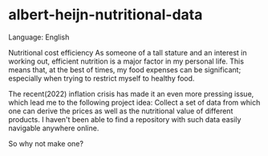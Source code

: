 # albert-heijn-nutritional-data
Language: English

Nutritional cost efficiency
As someone of a tall stature and an interest in working out, efficient nutrition is a major factor in my personal life. This means that, at the best of times, my food expenses can be significant; especially when trying to restrict myself to healthy food.

The recent(2022) inflation crisis has made it an even more pressing issue, which lead me to the following project idea: Collect a set of data from which one can derive the prices as well as the nutritional value of different products. I haven't been able to find a repository with such data easily navigable anywhere online.

So why not make one?
